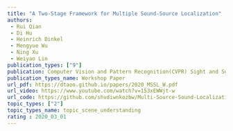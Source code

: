 ```yaml
---  
title: "A Two-Stage Framework for Multiple Sound-Source Localization"  
authors:  
 - Rui Qian  
 - Di Hu  
 - Heinrich Dinkel  
 - Mengyue Wu  
 - Ning Xu  
 - Weiyao Lin  
publication_types: ["9"]  
publication: Computer Vision and Pattern Recognition(CVPR) Sight and Sound Workshop 2020   
publication_types_name: Workshop Paper  
url_pdf: https://dtaoo.github.io/papers/2020_MSSL_W.pdf  
url_video: https://www.youtube.com/watch?v=153xEWWjt-w  
url_code: https://github.com/shvdiwnkozbw/Multi-Source-Sound-Localization  
topic_types: ["2"]
topic_types_name: topic_scene_understanding
rating : 2020_03_01
---  
```

